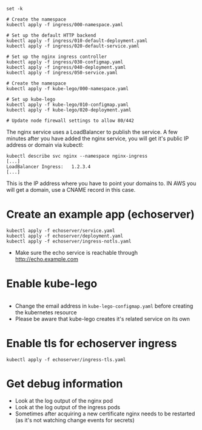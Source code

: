 


```
set -k

# Create the namespace
kubectl apply -f ingress/000-namespace.yaml

# Set up the default HTTP backend
kubectl apply -f ingress/010-default-deployment.yaml
kubectl apply -f ingress/020-default-service.yaml

# Set up the nginx ingress controller
kubectl apply -f ingress/030-configmap.yaml
kubectl apply -f ingress/040-deployment.yaml
kubectl apply -f ingress/050-service.yaml

# Create the namespace
kubectl apply -f kube-lego/000-namespace.yaml

# Set up kube-lego
kubectl apply -f kube-lego/010-configmap.yaml
kubectl apply -f kube-lego/020-deployment.yaml

```

```
# Update node firewall settings to allow 80/442

```



The nginx service uses a LoadBalancer to publish the service. A few minutes after you have added the nginx service, you will get it's public IP address or domain via kubectl:

```
kubectl describe svc nginx --namespace nginx-ingress
[...]
LoadBalancer Ingress:   1.2.3.4
[...]
```

This is the IP address where you have to point your domains to. IN AWS you will get a domain, use a CNAME record in this case.

# Create an example app (echoserver)

```
kubectl apply -f echoserver/service.yaml
kubectl apply -f echoserver/deployment.yaml
kubectl apply -f echoserver/ingress-notls.yaml
```

- Make sure the echo service is reachable through http://echo.example.com

# Enable kube-lego

```
```
- Change the email address in `kube-lego-configmap.yaml` before creating the
  kubernetes resource
- Please be aware that kube-lego creates it's related service on its own


# Enable tls for echoserver ingress

```
kubectl apply -f echoserver/ingress-tls.yaml
```

# Get debug information

- Look at the log output of the nginx pod
- Look at the log output of the ingress pods
- Sometimes after acquiring a new certificate nginx needs to be restarted (as
  it's not watching change events for secrets)
